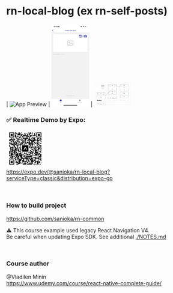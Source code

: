 # rn-local-blog (ex rn-self-posts)

| <img src="./images/image1.png" alt="App Preview" width="20%"/>
| <img src="./images/image2.png" alt="App Preview" width="20%"/>
| <img src="./images/prototype-1.png" alt="Prototype Preview" width="20%"/>

### ✅ Realtime Demo by Expo:<br>
<img src="./images/expo-go.svg" alt="Expo Go" width="20%"/><br>
https://expo.dev/@sanioka/rn-local-blog?serviceType=classic&distribution=expo-go

<br>

### How to build project

https://github.com/sanioka/rn-common

⚠️ This course example used legacy React Navigation V4.<br>
Be careful when updating Expo SDK. See additional [./NOTES.md](./NOTES.md)

<br>

### Сourse author

@Vladilen Minin<br>
https://www.udemy.com/course/react-native-complete-guide/